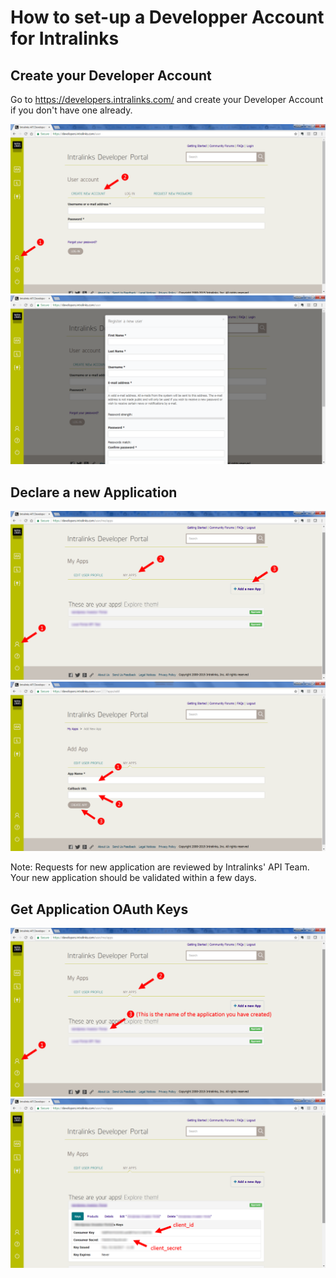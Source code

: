 # How to set-up a Developper Account for Intralinks

## Create your Developer Account

Go to https://developers.intralinks.com/ and create your Developer Account if you don't have one already.

![New account - Step 1](/images/DeveloperAccount1.png)
![New account - Step 2](/images/DeveloperAccount2.png)

## Declare a new Application

![New app - Step 1](/images/NewApp1.png)
![New app - Step 2](/images/NewApp2.png)

Note: Requests for new application are reviewed by Intralinks' API Team. Your new application should be validated within a few days.

## Get Application OAuth Keys

![App details - Step 1](/images/AppDetails1.png)
![App details - Step 2](/images/AppDetails2.png)
